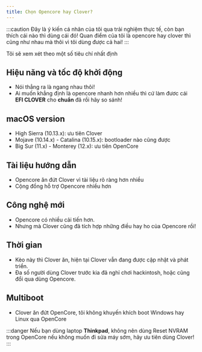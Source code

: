 ```yaml
---
title: Chọn Opencore hay Clover?
---
```


:::caution
Đây là ý kiến cá nhân của tôi qua trải nghiệm thực tế, còn bạn thích cái nào thì dùng cái đó!
Quan điểm của tôi là opencore hay clover thì cũng như nhau mà thôi vì tôi dùng được cả hai!
:::

Tôi sẽ xem xét theo một số tiêu chí nhất định

## Hiệu năng và tốc độ khởi động

+ Nói thẳng ra là ngang nhau thôi!
+ Ai muốn khẳng định là opencore nhanh hơn nhiều thì cứ làm đươc cái **EFI CLOVER** cho **chuẩn** đã rồi hãy so sánh!

## macOS version

+ High Sierra (10.13.x): ưu tiên Clover
+ Mojave (10.14.x) - Catalina (10.15.x): bootloader nào cũng được
+ Big Sur (11.x) - Monterey (12.x): ưu tiên OpenCore

## Tài liệu hướng dẫn

+ Opencore ăn đứt Clover vì tài liệu rõ ràng hơn nhiều
+ Cộng đồng hỗ trợ Opencore nhiều hơn

## Công nghệ mới

+ Opencore có nhiều cải tiến hơn.
+ Nhưng mà Clover cũng đã tích hợp những điều hay ho của Opencore rồi!

## Thời gian

+ Kèo này thì Clover ăn, hiện tại Clover vẫn đang được cập nhật và phát triển.
+ Đa số người dùng Clover trước kia đã nghỉ chơi hackintosh, hoặc cũng đổi qua dùng Opencore.

## Multiboot

+ Clover ăn đứt OpenCore, tôi không khuyến khích boot Windows hay Linux qua OpenCore

:::danger
Nếu bạn dùng laptop **Thinkpad**, không nên dùng Reset NVRAM trong OpenCore nếu không muốn đi sửa máy sớm, hãy ưu tiên dùng Clover!
:::
